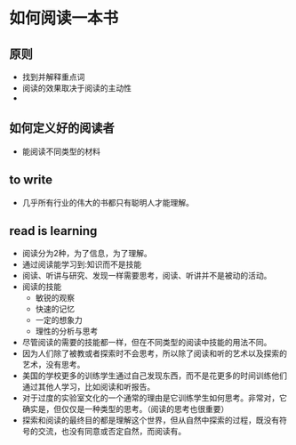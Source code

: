 # 如何阅读一本书

## 原则
 + 找到并解释重点词
 + 阅读的效果取决于阅读的主动性
 +
## 如何定义好的阅读者
 + 能阅读不同类型的材料

## to write
 + 几乎所有行业的伟大的书都只有聪明人才能理解。

## read is learning
+ 阅读分为2种，为了信息，为了理解。
+ 通过阅读能学习到:知识而不是技能
+ 阅读、听讲与研究、发现一样需要思考，阅读、听讲并不是被动的活动。
+ 阅读的技能
    - 敏锐的观察
    - 快速的记忆
    - 一定的想象力
    - 理性的分析与思考
+ 尽管阅读的需要的技能都一样，但在不同类型的阅读中技能的用法不同。
+ 因为人们除了被教或者探索时不会思考，所以除了阅读和听的艺术以及探索的艺术，没有思考。
+ 美国的学校更多的训练学生通过自己发现东西，而不是花更多的时间训练他们通过其他人学习，比如阅读和听报告。
+ 对于过度的实验室文化的一个通常的理由是它训练学生如何思考。非常对，它确实是，但仅仅是一种类型的思考。（阅读的思考也很重要）
+ 探索和阅读的最终目的都是理解这个世界，但从自然中探索的过程，既没有符号的交流，也没有同意或否定自然，而阅读有。
